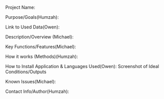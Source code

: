 Project Name:

Purpose/Goals(Humzah):

Link to Used Data(Owen):

Description/Overview (Michael):

Key Functions/Features(Michael):

How it works (Methods)(Humzah):

How to Install Application & Languages Used(Owen):
Screenshot of Ideal Conditions/Outputs 

Known Issues(Michael):

Contact Info/Author(Humzah):
